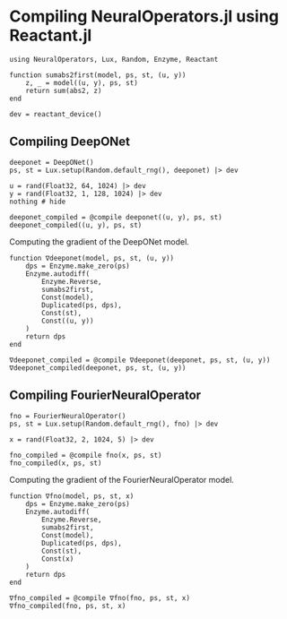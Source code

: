 # Compiling NeuralOperators.jl using Reactant.jl

```@example xla_compilation
using NeuralOperators, Lux, Random, Enzyme, Reactant

function sumabs2first(model, ps, st, (u, y))
    z, _ = model((u, y), ps, st)
    return sum(abs2, z)
end

dev = reactant_device()
```

## Compiling DeepONet

```@example xla_compilation
deeponet = DeepONet()
ps, st = Lux.setup(Random.default_rng(), deeponet) |> dev

u = rand(Float32, 64, 1024) |> dev
y = rand(Float32, 1, 128, 1024) |> dev
nothing # hide

deeponet_compiled = @compile deeponet((u, y), ps, st)
deeponet_compiled((u, y), ps, st)
```

Computing the gradient of the DeepONet model.

```@example xla_compilation
function ∇deeponet(model, ps, st, (u, y))
    dps = Enzyme.make_zero(ps)
    Enzyme.autodiff(
        Enzyme.Reverse,
        sumabs2first,
        Const(model),
        Duplicated(ps, dps),
        Const(st),
        Const((u, y))
    )
    return dps
end

∇deeponet_compiled = @compile ∇deeponet(deeponet, ps, st, (u, y))
∇deeponet_compiled(deeponet, ps, st, (u, y))
```

## Compiling FourierNeuralOperator

```@example xla_compilation
fno = FourierNeuralOperator()
ps, st = Lux.setup(Random.default_rng(), fno) |> dev

x = rand(Float32, 2, 1024, 5) |> dev

fno_compiled = @compile fno(x, ps, st)
fno_compiled(x, ps, st)
```

Computing the gradient of the FourierNeuralOperator model.

```@example xla_compilation
function ∇fno(model, ps, st, x)
    dps = Enzyme.make_zero(ps)
    Enzyme.autodiff(
        Enzyme.Reverse,
        sumabs2first,
        Const(model),
        Duplicated(ps, dps),
        Const(st),
        Const(x)
    )
    return dps
end

∇fno_compiled = @compile ∇fno(fno, ps, st, x)
∇fno_compiled(fno, ps, st, x)
```
